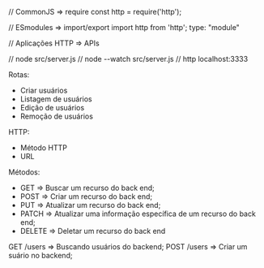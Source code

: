 // CommonJS => require
const http = require('http');

// ESmodules => import/export
import http from 'http'; type: "module"

// Aplicações HTTP => APIs

// node src/server.js
// node --watch src/server.js
// http localhost:3333

Rotas:

-   Criar usuários
-   Listagem de usuários
-   Edição de usuários
-   Remoção de usuários

HTTP:

-   Método HTTP
-   URL

Métodos:

-   GET => Buscar um recurso do back end;
-   POST => Criar um recurso do back end;
-   PUT => Atualizar um recurso do back end;
-   PATCH => Atualizar uma informação específica de um recurso do back end;
-   DELETE => Deletar um recurso do back end

GET /users => Buscando usuários do backend;
POST /users => Criar um suário no backend;
